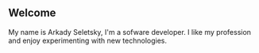 ## Welcome

My name is Arkady Seletsky, I'm a sofware developer. I like my profession and enjoy experimenting with new technologies.
